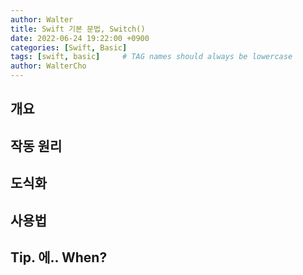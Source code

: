 ```yaml
---
author: Walter
title: Swift 기본 문법, Switch()
date: 2022-06-24 19:22:00 +0900
categories: [Swift, Basic]
tags: [swift, basic]     # TAG names should always be lowercase
author: WalterCho
---
```


## 개요

## 작동 원리

## 도식화

## 사용법

## Tip. 에.. When?